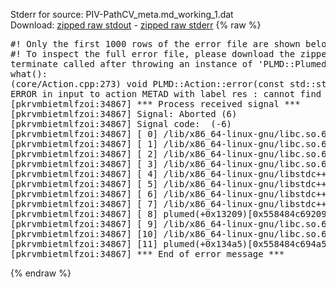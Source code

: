 Stderr for source:  PIV-PathCV_meta.md_working_1.dat   
Download: [zipped raw stdout](PIV-PathCV_meta.md_working_1.dat.plumed.stdout.txt.zip) - [zipped raw stderr](PIV-PathCV_meta.md_working_1.dat.plumed.stderr.txt.zip) 
{% raw %}
<pre>
#! Only the first 1000 rows of the error file are shown below
#! To inspect the full error file, please download the zipped raw stderr file above
terminate called after throwing an instance of 'PLMD::Plumed::ExceptionError'
what():
(core/Action.cpp:273) void PLMD::Action::error(const std::string&) const
ERROR in input to action METAD with label res : cannot find action named p1 (hint! the actions with value in this ActionSet are: )
[pkrvmbietmlfzoi:34867] *** Process received signal ***
[pkrvmbietmlfzoi:34867] Signal: Aborted (6)
[pkrvmbietmlfzoi:34867] Signal code:  (-6)
[pkrvmbietmlfzoi:34867] [ 0] /lib/x86_64-linux-gnu/libc.so.6(+0x45330)[0x7f5c95a45330]
[pkrvmbietmlfzoi:34867] [ 1] /lib/x86_64-linux-gnu/libc.so.6(pthread_kill+0x11c)[0x7f5c95a9eb2c]
[pkrvmbietmlfzoi:34867] [ 2] /lib/x86_64-linux-gnu/libc.so.6(gsignal+0x1e)[0x7f5c95a4527e]
[pkrvmbietmlfzoi:34867] [ 3] /lib/x86_64-linux-gnu/libc.so.6(abort+0xdf)[0x7f5c95a288ff]
[pkrvmbietmlfzoi:34867] [ 4] /lib/x86_64-linux-gnu/libstdc++.so.6(+0xa5ff5)[0x7f5c95ea5ff5]
[pkrvmbietmlfzoi:34867] [ 5] /lib/x86_64-linux-gnu/libstdc++.so.6(+0xbb0da)[0x7f5c95ebb0da]
[pkrvmbietmlfzoi:34867] [ 6] /lib/x86_64-linux-gnu/libstdc++.so.6(_ZSt10unexpectedv+0x0)[0x7f5c95ea5a55]
[pkrvmbietmlfzoi:34867] [ 7] /lib/x86_64-linux-gnu/libstdc++.so.6(+0xa5a6f)[0x7f5c95ea5a6f]
[pkrvmbietmlfzoi:34867] [ 8] plumed(+0x13209)[0x558484c69209]
[pkrvmbietmlfzoi:34867] [ 9] /lib/x86_64-linux-gnu/libc.so.6(+0x2a1ca)[0x7f5c95a2a1ca]
[pkrvmbietmlfzoi:34867] [10] /lib/x86_64-linux-gnu/libc.so.6(__libc_start_main+0x8b)[0x7f5c95a2a28b]
[pkrvmbietmlfzoi:34867] [11] plumed(+0x134a5)[0x558484c694a5]
[pkrvmbietmlfzoi:34867] *** End of error message ***
</pre>
{% endraw %}
